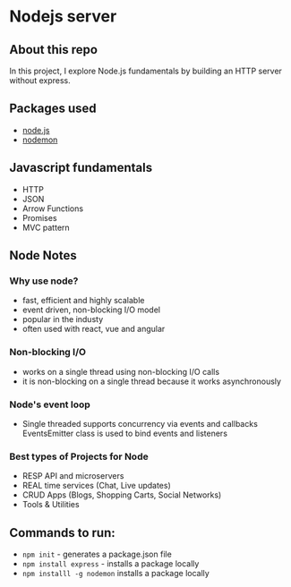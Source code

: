 # Nodejs server

## About this repo
In this project, I explore Node.js fundamentals by building an HTTP server without express.


## Packages used
- [node.js](https://nodejs.dev/en/)
- [nodemon](https://nodemon.io/) 

## Javascript fundamentals
- HTTP
- JSON
- Arrow Functions
- Promises 
- MVC pattern


## Node Notes

### Why use node?
- fast, efficient and highly scalable
- event driven, non-blocking I/O model
- popular in the industy
- often used with react, vue and angular

### Non-blocking I/O
- works on a single thread using non-blocking I/O calls
- it is non-blocking on a single thread because it works asynchronously


### Node's event loop
- Single threaded
supports concurrency via events and callbacks
EventsEmitter class is used to bind events and listeners

### Best types of Projects for Node
- RESP API and microservers
- REAL time services (Chat, Live updates)
- CRUD Apps (Blogs, Shopping Carts, Social Networks)
- Tools & Utilities


## Commands to run:
- `npm init` - generates a package.json file
- `npm install express` - installs a package locally
- `npm installl -g nodemon` installs a package locally


